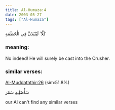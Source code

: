 ```yaml
---
title: Al-Humaza:4
date: 2003-05-27
tags: ["Al-Humaza"]
---
```

كَلَّا ۖ لَيُنْبَذَنَّ فِي الْحُطَمَةِ
### meaning: 
No indeed! He will surely be cast into the Crusher.
### similar verses: 

[Al-Muddaththir:26](/74/26) (sim:51.8%)

سَأُصْلِيهِ سَقَرَ

our AI can't find any similar verses




